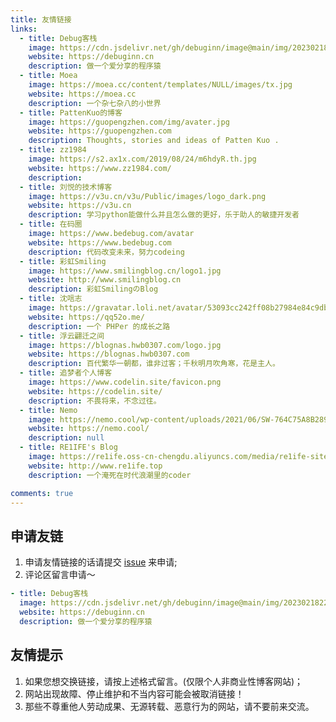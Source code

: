 ```yaml
---
title: 友情链接
links:
  - title: Debug客栈
    image: https://cdn.jsdelivr.net/gh/debuginn/image@main/img/202302182238057.JPG
    website: https://debuginn.cn
    description: 做一个爱分享的程序猿
  - title: Moea
    image: https://moea.cc/content/templates/NULL/images/tx.jpg
    website: https://moea.cc
    description: 一个杂七杂八的小世界
  - title: PattenKuo的博客
    image: https://guopengzhen.com/img/avater.jpg
    website: https://guopengzhen.com
    description: Thoughts, stories and ideas of Patten Kuo .
  - title: zz1984
    image: https://s2.ax1x.com/2019/08/24/m6hdyR.th.jpg
    website: https://www.zz1984.com/
    description:  
  - title: 刘悦的技术博客
    image: https://v3u.cn/v3u/Public/images/logo_dark.png
    website: https://v3u.cn
    description: 学习python能做什么并且怎么做的更好，乐于助人的敏捷开发者 
  - title: 在码圈
    image: https://www.bedebug.com/avatar
    website: https://www.bedebug.com
    description: 代码改变未来，努力codeing
  - title: 彩虹Smiling
    image: https://www.smilingblog.cn/logo1.jpg
    website: http://www.smilingblog.cn
    description: 彩虹SmilingのBlog
  - title: 沈唁志
    image: https://gravatar.loli.net/avatar/53093cc242ff08b27984e84c9db92c33
    website: https://qq52o.me/
    description: 一个 PHPer 的成长之路  
  - title: 浮云翩迁之间
    image: https://blognas.hwb0307.com/logo.jpg
    website: https://blognas.hwb0307.com
    description: 百代繁华一朝都，谁非过客；千秋明月吹角寒，花是主人。
  - title: 追梦者个人博客
    image: https://www.codelin.site/favicon.png
    website: https://codelin.site/
    description: 不畏将来，不念过往。
  - title: Nemo
    image: https://nemo.cool/wp-content/uploads/2021/06/SW-764C75A8B289785545EF745F3DA7D822_1-scaled.jpg
    website: https://nemo.cool/
    description: null
  - title: RE1IFE's Blog
    image: https://re1ife.oss-cn-chengdu.aliyuncs.com/media/re1ife-site.ico
    website: http://www.re1ife.top
    description: 一个淹死在时代浪潮里的coder

comments: true
---
```


## 申请友链

1. 申请友情链接的话请提交 [issue](https://github.com/debuginn/blog/issues/new?assignees=&labels=friend&template=apply-for-friend-link.md&title=Apply+for+friend+link) 来申请;
2. 评论区留言申请～

```yaml
- title: Debug客栈
  image: https://cdn.jsdelivr.net/gh/debuginn/image@main/img/202302182238057.JPG
  website: https://debuginn.cn
  description: 做一个爱分享的程序猿
```

## 友情提示

1. 如果您想交换链接，请按上述格式留言。(仅限个人非商业性博客网站)；
2. 网站出现故障、停止维护和不当内容可能会被取消链接！
3. 那些不尊重他人劳动成果、无源转载、恶意行为的网站，请不要前来交流。